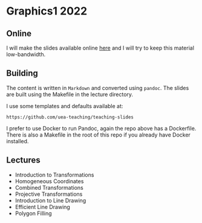 # Graphics1 2022

## Online

I will make the slides available online [here](https://uea-teaching.github.io/graphics1-2022/) and I will try to keep this material low-bandwidth.

## Building

The content is written in `Markdown` and converted using `pandoc`.
The slides are built using the Makefile in the lecture directory.

I use some templates and defaults available at:

    https://github.com/uea-teaching/teaching-slides

I prefer to use Docker to run Pandoc, again the repo above has a Dockerfile.
There is also a Makefile in the root of this repo if you already have Docker installed.

## Lectures

- Introduction to Transformations
- Homogeneous Coordinates
- Combined Transformations
- Projective Transformations
- Introduction to Line Drawing
- Efficient Line Drawing
- Polygon Filling
